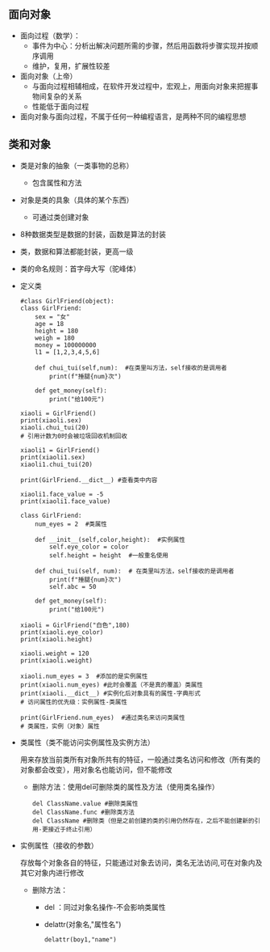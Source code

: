 ## 面向对象

+ 面向过程（数学）：
  + 事件为中心：分析出解决问题所需的步骤，然后用函数将步骤实现并按顺序调用
  + 维护，复用，扩展性较差
+ 面向对象（上帝）
  + 与面向过程相辅相成，在软件开发过程中，宏观上，用面向对象来把握事物间复杂的关系
  + 性能低于面向过程
+ 面向对象与面向过程，不属于任何一种编程语言，是两种不同的编程思想



## 类和对象

+ 类是对象的抽象（一类事物的总称）

  + 包含属性和方法

+ 对象是类的具象（具体的某个东西）

  + 可通过类创建对象

+ 8种数据类型是数据的封装，函数是算法的封装

+ 类，数据和算法都能封装，更高一级

+ 类的命名规则：首字母大写（驼峰体）

+ 定义类

  ```
  #class GirlFriend(object):
  class GirlFriend:
      sex = "女"
      age = 18
      height = 180
      weigh = 180
      money = 100000000
      l1 = [1,2,3,4,5,6]
  
      def chui_tui(self,num):  #在类里叫方法，self接收的是调用者
          print(f"捶腿{num}次")
  
      def get_money(self):
          print("给100元")
   
  xiaoli = GirlFriend()
  print(xiaoli.sex)
  xiaoli.chui_tui(20)
  # 引用计数为0时会被垃圾回收机制回收
  
  xiaoli1 = GirlFriend()
  print(xiaoli1.sex)
  xiaoli1.chui_tui(20)
  
  print(GirlFriend.__dict__) #查看类中内容
  
  xiaoli1.face_value = -5
  print(xiaoli1.face_value)
  ```

  ```
  class GirlFriend:
      num_eyes = 2  #类属性
  
      def __init__(self,color,height):  #实例属性
          self.eye_color = color
          self.height = height  #一般重名使用
  
      def chui_tui(self, num):  # 在类里叫方法，self接收的是调用者
          print(f"捶腿{num}次")
          self.abc = 50
  
      def get_money(self):
          print("给100元")
  
  xiaoli = GirlFriend("白色",180)
  print(xiaoli.eye_color)
  print(xiaoli.height)
  
  xiaoli.weight = 120
  print(xiaoli.weight)
  
  xiaoli.num_eyes = 3  #添加的是实例属性
  print(xiaoli.num_eyes) #此时会覆盖（不是真的覆盖）类属性
  print(xiaoli.__dict__) #实例化后对象具有的属性-字典形式
  # 访问属性的优先级：实例属性-类属性
  
  print(GirlFriend.num_eyes)  #通过类名来访问类属性
  # 类属性，实例（对象）属性
  ```

+ 类属性（类不能访问实例属性及实例方法）

  用来存放当前类所有对象所共有的特征，一般通过类名访问和修改（所有类的对象都会改变），用对象名也能访问，但不能修改

  + 删除方法：使用del可删除类的属性及方法（使用类名操作）

    ```
    del ClassName.value #删除类属性
    del ClassName.func #删除类方法
    del ClassName #删除类（但是之前创建的类的引用仍然存在，之后不能创建新的引用-更接近于终止引用）
    ```

    

+ 实例属性（接收的参数）

  存放每个对象各自的特征，只能通过对象去访问，类名无法访问,可在对象内及其它对象内进行修改
  
  + 删除方法：
  
    + del ：同过对象名操作-不会影响类属性
  
    + delattr(对象名,"属性名")
  
      ```
      delattr(boy1,"name")
      ```